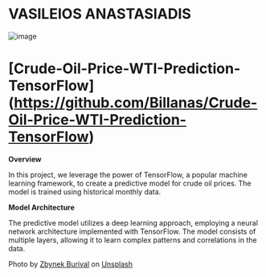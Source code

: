 # VASILEIOS ANASTASIADIS

![image](https://github.com/Billanas/Portfolio/assets/135276462/d8fcf2a2-2667-4935-8a71-44b28849bf18)

# [Crude-Oil-Price-WTI-Prediction-TensorFlow] (https://github.com/Billanas/Crude-Oil-Price-WTI-Prediction-TensorFlow)

**Overview**

In this project, we leverage the power of TensorFlow, a popular machine learning framework, to create a predictive model for crude oil prices. The model is trained using historical monthly data.

**Model Architecture**

The predictive model utilizes a deep learning approach, employing a neural network architecture implemented with TensorFlow. The model consists of multiple layers, allowing it to learn complex patterns and correlations in the data.

Photo by <a href="https://unsplash.com/@zburival?utm_source=unsplash&utm_medium=referral&utm_content=creditCopyText">Zbynek Burival</a> on <a href="https://unsplash.com/photos/GrmwVnVSSdU?utm_source=unsplash&utm_medium=referral&utm_content=creditCopyText">Unsplash</a>
  

